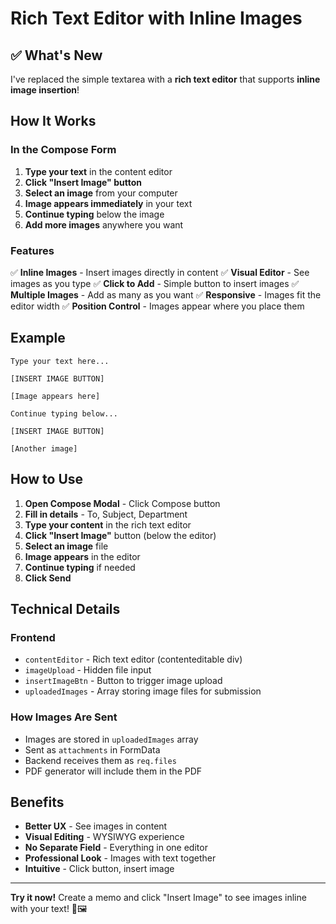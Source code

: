 # Rich Text Editor with Inline Images

## ✅ What's New

I've replaced the simple textarea with a **rich text editor** that supports **inline image insertion**!

## How It Works

### In the Compose Form

1. **Type your text** in the content editor
2. **Click "Insert Image" button**
3. **Select an image** from your computer
4. **Image appears immediately** in your text
5. **Continue typing** below the image
6. **Add more images** anywhere you want

### Features

✅ **Inline Images** - Insert images directly in content
✅ **Visual Editor** - See images as you type
✅ **Click to Add** - Simple button to insert images
✅ **Multiple Images** - Add as many as you want
✅ **Responsive** - Images fit the editor width
✅ **Position Control** - Images appear where you place them

## Example

```
Type your text here...

[INSERT IMAGE BUTTON]

[Image appears here]

Continue typing below...

[INSERT IMAGE BUTTON]

[Another image]
```

## How to Use

1. **Open Compose Modal** - Click Compose button
2. **Fill in details** - To, Subject, Department
3. **Type your content** in the rich text editor
4. **Click "Insert Image"** button (below the editor)
5. **Select an image** file
6. **Image appears** in the editor
7. **Continue typing** if needed
8. **Click Send**

## Technical Details

### Frontend

- `contentEditor` - Rich text editor (contenteditable div)
- `imageUpload` - Hidden file input
- `insertImageBtn` - Button to trigger image upload
- `uploadedImages` - Array storing image files for submission

### How Images Are Sent

- Images are stored in `uploadedImages` array
- Sent as `attachments` in FormData
- Backend receives them as `req.files`
- PDF generator will include them in the PDF

## Benefits

- **Better UX** - See images in content
- **Visual Editing** - WYSIWYG experience
- **No Separate Field** - Everything in one editor
- **Professional Look** - Images with text together
- **Intuitive** - Click button, insert image

---

**Try it now!** Create a memo and click "Insert Image" to see images inline with your text! 📝🖼️
